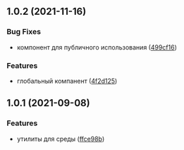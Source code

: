 ## 1.0.2 (2021-11-16)


### Bug Fixes

* компонент для публичного использования ([499cf16](https://github.com/akprof2000/Process.Environment/commit/499cf16e2aca9661cf4419960925c1e03a7bb471))


### Features

* глобальный компанент ([4f2d125](https://github.com/akprof2000/Process.Environment/commit/4f2d125e413826e5333cda40811eca94798d3057))



## 1.0.1 (2021-09-08)


### Features

* утилиты для среды ([ffce98b](https://gitlab.tp.sblogistica.ru/sblcore/core/netcoce/component/process.environment/commit/ffce98bc500bfa85f4f55fd036360c9ead39c27f))



